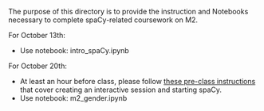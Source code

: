 The purpose of this directory is to provide the instruction and Notebooks necessary to complete spaCy-related coursework on M2.

For October 13th: 

- Use notebook: intro_spaCy.ipynb

For October 20th:

 - At least an hour before class, please follow [these pre-class instructions](https://docs.google.com/document/d/1wZAxPLj5BrZqxEgv3K80pxMSBhwtmEISupP_Vt1WN4I/edit?usp=sharing) that cover creating an interactive session and starting spaCy.
 - Use notebook: m2_gender.ipynb
